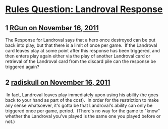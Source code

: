 # [Rules Question: Landroval Response](https://community.fantasyflightgames.com/topic/56334-rules-question-landroval-response/)

## 1 [RGun on November 16, 2011](https://community.fantasyflightgames.com/topic/56334-rules-question-landroval-response/?do=findComment&comment=556421)

The Response for Landroval says that a hero once destroyed can be put back into play, but that there is a limit of once per game.  If the Landroval card leaves play at some point after this response has been triggered, and then enters play again either via the play of another Landroval card or retrieval of the Landroval card from the discard pile can the response be triggered again?

## 2 [radiskull on November 16, 2011](https://community.fantasyflightgames.com/topic/56334-rules-question-landroval-response/?do=findComment&comment=556426)

 In fact, Landroval leaves play immediately upon using his ability (he goes back to your hand as part of the cost).  In order for the restriction to make any sense whatsoever, it's gotta be that Landroval's ability can only be triggered once per game, period.  (There's no way for the game to "know" whether the Landroval you've played is the same one you played before or not.)

